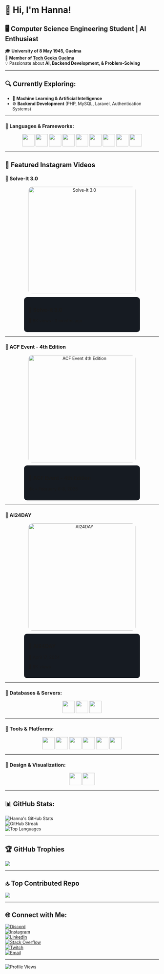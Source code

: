 # 🚀 Hi, I'm Hanna!

## 🖥️ Computer Science Engineering Student | AI Enthusiast
🎓 **University of 8 May 1945, Guelma**  
🚀 **Member of [Tech Geeks Guelma](https://www.linkedin.com/company/techgeeks-guelma/posts/?feedView=all)**  
💡 Passionate about **AI, Backend Development, & Problem-Solving**

---

## 🔍 Currently Exploring:
- 🧠 **Machine Learning & Artificial Intelligence**  
- ⚙️ **Backend Development** (PHP, MySQL, Laravel, Authentication Systems)

---

### 🔹 Languages & Frameworks:
<p align="center">
  <img src="https://img.shields.io/badge/c-%2300599C.svg?style=for-the-badge&logo=c&logoColor=white" height="40">
  <img src="https://img.shields.io/badge/java-%23ED8B00.svg?style=for-the-badge&logo=openjdk&logoColor=white" height="40">
  <img src="https://img.shields.io/badge/javascript-%23323330.svg?style=for-the-badge&logo=javascript&logoColor=%23F7DF1E" height="40">
  <img src="https://img.shields.io/badge/php-%23777BB4.svg?style=for-the-badge&logo=php&logoColor=white" height="40">
  <img src="https://img.shields.io/badge/python-3670A0?style=for-the-badge&logo=python&logoColor=ffdd54" height="40">
  <img src="https://img.shields.io/badge/dart-%230175C2.svg?style=for-the-badge&logo=dart&logoColor=white" height="40">
  <img src="https://img.shields.io/badge/react-%2320232a.svg?style=for-the-badge&logo=react&logoColor=%2361DAFB" height="40">
  <img src="https://img.shields.io/badge/html5-%23E34F26.svg?style=for-the-badge&logo=html5&logoColor=white" height="40">
  <img src="https://img.shields.io/badge/css3-%231572B6.svg?style=for-the-badge&logo=css3&logoColor=white" height="40">
</p>

---

## 🎥 Featured Instagram Videos  

### 📌 Solve-It 3.0  
<div align="center">
  <a href="https://www.instagram.com/reel/DDIQmbzxHLf/?utm_source=ig_web_copy_link&igsh=MzRlODBiNWFlZA==" target="_blank" style="text-decoration: none;">
    <img src="https://i.imgur.com/jnpDZXS.jpeg" width="350" height="auto" alt="Solve-It 3.0" style="border-radius: 12px; box-shadow: 0px 5px 15px rgba(255, 255, 255, 0.1);">
  </a>
  <div style="background: #161b22; padding: 15px; border-radius: 10px; margin-top: 10px; text-align: left; width: 350px;">
    <p style="font-size: 1.2em; font-weight: bold;">📌 Solve-It 3.0</p>
    <p>👀 8K views · 3 months ago</p>
  </div>
</div>  

---

### 📌 ACF Event - 4th Edition  
<div align="center">
  <a href="https://www.instagram.com/reel/DF-k4oxtGrJ/?utm_source=ig_web_copy_link" target="_blank" style="text-decoration: none;">
    <img src="https://i.imgur.com/v5vNFCj.jpeg" width="350" height="auto" alt="ACF Event 4th Edition" style="border-radius: 12px; box-shadow: 0px 5px 15px rgba(255, 255, 255, 0.1);">
  </a>
  <div style="background: #161b22; padding: 15px; border-radius: 10px; margin-top: 10px; text-align: left; width: 350px;">
    <p style="font-size: 1.2em; font-weight: bold;">📌 ACF Event - 4th Edition</p>
    <p> 4k • February 6-8, 2025</p>
  </div>
</div>


---

### 📌 AI24DAY  
<div align="center">
  <a href="https://www.instagram.com/reel/C54EtCTM2eS/?utm_source=ig_web_copy_link&igsh=MzRlODBiNWFlZA==" target="_blank" style="text-decoration: none;">
    <img src="https://i.imgur.com/77hKUPy.jpeg" width="350" height="auto" alt="AI24DAY" style="border-radius: 12px; box-shadow: 0px 5px 15px rgba(255, 255, 255, 0.1);">
  </a>
  <div style="background: #161b22; padding: 15px; border-radius: 10px; margin-top: 10px; text-align: left; width: 350px;">
    <p style="font-size: 1.2em; font-weight: bold;">📌 AI24DAY</p>
    <p>📅 April 17, 2024</p>
    <p>👀 9K views</p>
  </div>
</div>  


---

### 🔹 Databases & Servers:
<p align="center">
  <img src="https://img.shields.io/badge/mysql-4479A1.svg?style=for-the-badge&logo=mysql&logoColor=white" height="40">
  <img src="https://img.shields.io/badge/MariaDB-003545?style=for-the-badge&logo=mariadb&logoColor=white" height="40">
  <img src="https://img.shields.io/badge/apache-%23D42029.svg?style=for-the-badge&logo=apache&logoColor=white" height="40">
</p>

---

### 🔹 Tools & Platforms:
<p align="center">
  <img src="https://img.shields.io/badge/docker-%230db7ed.svg?style=for-the-badge&logo=docker&logoColor=white" height="40">
  <img src="https://img.shields.io/badge/github-%23121011.svg?style=for-the-badge&logo=github&logoColor=white" height="40">
  <img src="https://img.shields.io/badge/cisco-%23049fd9.svg?style=for-the-badge&logo=cisco&logoColor=black" height="40">
  <img src="https://img.shields.io/badge/Notion-%23000000.svg?style=for-the-badge&logo=notion&logoColor=white" height="40">
  <img src="https://img.shields.io/badge/Dribbble-EA4C89?style=for-the-badge&logo=dribbble&logoColor=white" height="40">
  <img src="https://img.shields.io/badge/Canva-%2300C4CC.svg?style=for-the-badge&logo=Canva&logoColor=white" height="40">
</p>

---

### 🔹 Design & Visualization:
<p align="center">
  <img src="https://img.shields.io/badge/figma-%23F24E1E.svg?style=for-the-badge&logo=figma&logoColor=white" height="40">
  <img src="https://img.shields.io/badge/adobe%20photoshop-%2331A8FF.svg?style=for-the-badge&logo=adobe%20photoshop&logoColor=white" height="40">
</p>


---

## 📊 GitHub Stats:
![Hanna's GitHub Stats](https://github-readme-stats.vercel.app/api?username=BG-Hanna&show_icons=true&theme=radical)  
![GitHub Streak](https://nirzak-streak-stats.vercel.app/?user=BG-Hanna&theme=radical&hide_border=false)  
![Top Languages](https://github-readme-stats.vercel.app/api/top-langs/?username=BG-Hanna&theme=radical&layout=compact)

---
## 🏆 GitHub Trophies
![](https://github-profile-trophy.vercel.app/?username=BG-Hanna&theme=radical&no-frame=false&no-bg=true&margin-w=4)

---

## 🔝 Top Contributed Repo
![](https://github-contributor-stats.vercel.app/api?username=BG-Hanna&limit=5&theme=radical&combine_all_yearly_contributions=true)

---

## 🌐 Connect with Me:
[![Discord](https://img.shields.io/badge/Discord-%237289DA.svg?logo=discord&logoColor=white)](https://discord.gg/WWm7YhdQWH)  
[![Instagram](https://img.shields.io/badge/Instagram-%23E4405F.svg?logo=Instagram&logoColor=white)](https://instagram.com/hanna.__.bh)  
[![LinkedIn](https://img.shields.io/badge/LinkedIn-%230077B5.svg?logo=linkedin&logoColor=white)](https://linkedin.com/in/hanna-bouhouita-guermèch-04127631b)  
[![Stack Overflow](https://img.shields.io/badge/-Stackoverflow-FE7A16?logo=stack-overflow&logoColor=white)](https://stackoverflow.com/users/29097386)  
[![Twitch](https://img.shields.io/badge/Twitch-%239146FF.svg?logo=Twitch&logoColor=white)](https://twitch.tv/hannabh)  
[![Email](https://img.shields.io/badge/Email-D14836?logo=gmail&logoColor=white)](mailto:hanna.bouhouita@gmail.com)

---

![Profile Views](https://visitcount.itsvg.in/api?id=BG-Hanna&icon=1&color=6)
